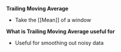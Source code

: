 **Trailing Moving Average**
- Take the [[Mean]] of a window 

**What is Trailing Moving Average useful for**
- Useful for smoothing out noisy data

